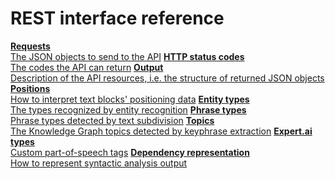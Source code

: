 # REST interface reference

<div class="cards-container">
	<a class="card" href="requests/"><strong>Requests</strong></br>The JSON objects to send to the API</a>
	<a class="card" href="http-status-codes/"><strong>HTTP status codes</strong></br>The codes the API can return</a>
	<a class="card" href="output/"><strong>Output</strong></br>Description of the API resources, i.e. the structure of returned JSON objects</a>
	<a class="card" href="positions/"><strong>Positions</strong></br>How to interpret text blocks' positioning data</a>
	<a class="card" href="entity-types/"><strong>Entity types</strong></br>The types recognized by entity recognition</a>
	<a class="card" href="phrase-types/"><strong>Phrase types</strong></br>Phrase types detected by text subdivision</a>
	<a class="card" href="topics/"><strong>Topics</strong></br>The Knowledge Graph topics detected by keyphrase extraction</a>
	<a class="card" href="expert-ai-types/"><strong>Expert.ai types</strong></br>Custom part-of-speech tags</a>
	<a class="card" href="dependency-representation/"><strong>Dependency representation</strong></br>How to represent syntactic analysis output</a>
</div>